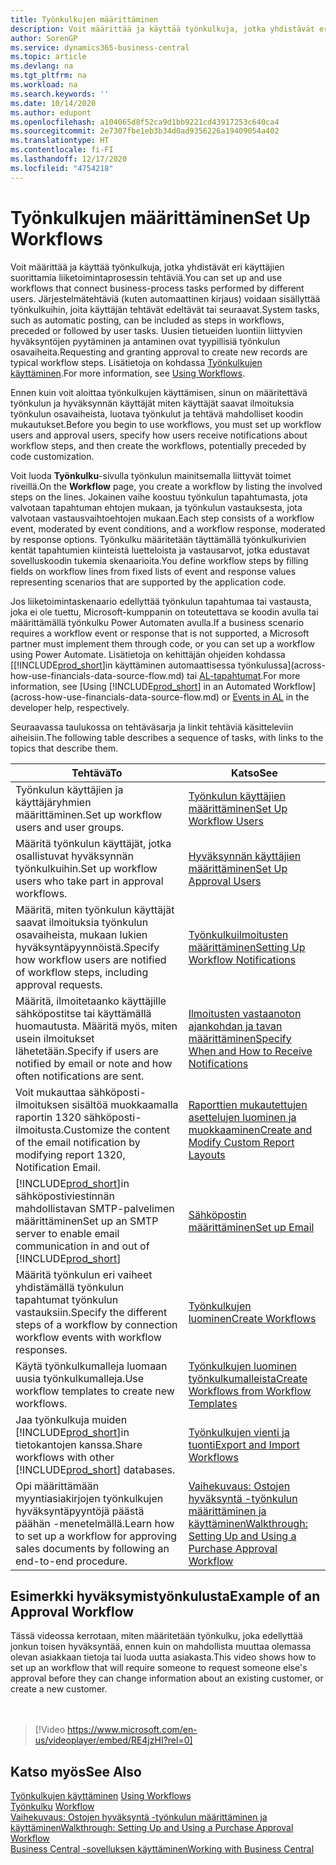 ```yaml
---
title: Työnkulkujen määrittäminen
description: Voit määrittää ja käyttää työnkulkuja, jotka yhdistävät eri käyttäjien suorittamia liiketoimintaprosessin tehtäviä. Tutustu eri vaiheisiin, jotka sinun on tehtävä.
author: SorenGP
ms.service: dynamics365-business-central
ms.topic: article
ms.devlang: na
ms.tgt_pltfrm: na
ms.workload: na
ms.search.keywords: ''
ms.date: 10/14/2020
ms.author: edupont
ms.openlocfilehash: a104065d8f52ca9d1bb9221cd43917253c640ca4
ms.sourcegitcommit: 2e7307fbe1eb3b34d0ad9356226a19409054a402
ms.translationtype: HT
ms.contentlocale: fi-FI
ms.lasthandoff: 12/17/2020
ms.locfileid: "4754218"
---
```

# <a name="set-up-workflows"></a><span data-ttu-id="94634-104">Työnkulkujen määrittäminen</span><span class="sxs-lookup"><span data-stu-id="94634-104">Set Up Workflows</span></span>

<span data-ttu-id="94634-105">Voit määrittää ja käyttää työnkulkuja, jotka yhdistävät eri käyttäjien suorittamia liiketoimintaprosessin tehtäviä.</span><span class="sxs-lookup"><span data-stu-id="94634-105">You can set up and use workflows that connect business-process tasks performed by different users.</span></span> <span data-ttu-id="94634-106">Järjestelmätehtäviä (kuten automaattinen kirjaus) voidaan sisällyttää työnkulkuihin, joita käyttäjän tehtävät edeltävät tai seuraavat.</span><span class="sxs-lookup"><span data-stu-id="94634-106">System tasks, such as automatic posting, can be included as steps in workflows, preceded or followed by user tasks.</span></span> <span data-ttu-id="94634-107">Uusien tietueiden luontiin liittyvien hyväksyntöjen pyytäminen ja antaminen ovat tyypillisiä työnkulun osavaiheita.</span><span class="sxs-lookup"><span data-stu-id="94634-107">Requesting and granting approval to create new records are typical workflow steps.</span></span> <span data-ttu-id="94634-108">Lisätietoja on kohdassa [Työnkulkujen käyttäminen](across-use-workflows.md).</span><span class="sxs-lookup"><span data-stu-id="94634-108">For more information, see [Using Workflows](across-use-workflows.md).</span></span>  

 <span data-ttu-id="94634-109">Ennen kuin voit aloittaa työnkulkujen käyttämisen, sinun on määritettävä työnkulun ja hyväksynnän käyttäjät miten käyttäjät saavat ilmoituksia työnkulun osavaiheista, luotava työnkulut ja tehtävä mahdolliset koodin mukautukset.</span><span class="sxs-lookup"><span data-stu-id="94634-109">Before you begin to use workflows, you must set up workflow users and approval users, specify how users receive notifications about workflow steps, and then create the workflows, potentially preceded by code customization.</span></span>  

 <span data-ttu-id="94634-110">Voit luoda **Työnkulku**-sivulla työnkulun mainitsemalla liittyvät toimet riveillä.</span><span class="sxs-lookup"><span data-stu-id="94634-110">On the **Workflow** page, you create a workflow by listing the involved steps on the lines.</span></span> <span data-ttu-id="94634-111">Jokainen vaihe koostuu työnkulun tapahtumasta, jota valvotaan tapahtuman ehtojen mukaan, ja työnkulun vastauksesta, jota valvotaan vastausvaihtoehtojen mukaan.</span><span class="sxs-lookup"><span data-stu-id="94634-111">Each step consists of a workflow event, moderated by event conditions, and a workflow response, moderated by response options.</span></span> <span data-ttu-id="94634-112">Työnkulku määritetään täyttämällä työnkulkurivien kentät tapahtumien kiinteistä luetteloista ja vastausarvot, jotka edustavat sovelluskoodin tukemia skenaarioita.</span><span class="sxs-lookup"><span data-stu-id="94634-112">You define workflow steps by filling fields on workflow lines from fixed lists of event and response values representing scenarios that are supported by the application code.</span></span>  

 <span data-ttu-id="94634-113">Jos liiketoimintaskenaario edellyttää työnkulun tapahtumaa tai vastausta, joka ei ole tuettu, Microsoft-kumppanin on toteutettava se koodin avulla tai määrittämällä työnkulku Power Automaten avulla.</span><span class="sxs-lookup"><span data-stu-id="94634-113">If a business scenario requires a workflow event or response that is not supported, a Microsoft partner must implement them through code, or you can set up a workflow using Power Automate.</span></span> <span data-ttu-id="94634-114">Lisätietoja on kehittäjän ohjeiden kohdassa [[!INCLUDE[prod_short](includes/prod_short.md)]in käyttäminen automaattisessa työnkulussa](across-how-use-financials-data-source-flow.md) tai [AL-tapahtumat](/dynamics365/business-central/dev-itpro/developer/devenv-events-in-al).</span><span class="sxs-lookup"><span data-stu-id="94634-114">For more information, see [Using [!INCLUDE[prod_short](includes/prod_short.md)] in an Automated Workflow](across-how-use-financials-data-source-flow.md) or [Events in AL](/dynamics365/business-central/dev-itpro/developer/devenv-events-in-al) in the developer help, respectively.</span></span>

 <span data-ttu-id="94634-115">Seuraavassa taulukossa on tehtäväsarja ja linkit tehtäviä käsitteleviin aiheisiin.</span><span class="sxs-lookup"><span data-stu-id="94634-115">The following table describes a sequence of tasks, with links to the topics that describe them.</span></span>  

|<span data-ttu-id="94634-116">**Tehtävä**</span><span class="sxs-lookup"><span data-stu-id="94634-116">**To**</span></span>|<span data-ttu-id="94634-117">**Katso**</span><span class="sxs-lookup"><span data-stu-id="94634-117">**See**</span></span>|  
|------------|-------------|  
|<span data-ttu-id="94634-118">Työnkulun käyttäjien ja käyttäjäryhmien määrittäminen.</span><span class="sxs-lookup"><span data-stu-id="94634-118">Set up workflow users and user groups.</span></span>|[<span data-ttu-id="94634-119">Työnkulun käyttäjien määrittäminen</span><span class="sxs-lookup"><span data-stu-id="94634-119">Set Up Workflow Users</span></span>](across-how-to-set-up-workflow-users.md)|  
|<span data-ttu-id="94634-120">Määritä työnkulun käyttäjät, jotka osallistuvat hyväksynnän työnkulkuihin.</span><span class="sxs-lookup"><span data-stu-id="94634-120">Set up workflow users who take part in approval workflows.</span></span>|[<span data-ttu-id="94634-121">Hyväksynnän käyttäjien määrittäminen</span><span class="sxs-lookup"><span data-stu-id="94634-121">Set Up Approval Users</span></span>](across-how-to-set-up-approval-users.md)|  
|<span data-ttu-id="94634-122">Määritä, miten työnkulun käyttäjät saavat ilmoituksia työnkulun osavaiheista, mukaan lukien hyväksyntäpyynnöistä.</span><span class="sxs-lookup"><span data-stu-id="94634-122">Specify how workflow users are notified of workflow steps, including approval requests.</span></span>|[<span data-ttu-id="94634-123">Työnkulkuilmoitusten määrittäminen</span><span class="sxs-lookup"><span data-stu-id="94634-123">Setting Up Workflow Notifications</span></span>](across-setting-up-workflow-notifications.md)|  
|<span data-ttu-id="94634-124">Määritä, ilmoitetaanko käyttäjille sähköpostitse tai käyttämällä huomautusta. Määritä myös, miten usein ilmoitukset lähetetään.</span><span class="sxs-lookup"><span data-stu-id="94634-124">Specify if users are notified by email or note and how often notifications are sent.</span></span>|[<span data-ttu-id="94634-125">Ilmoitusten vastaanoton ajankohdan ja tavan määrittäminen</span><span class="sxs-lookup"><span data-stu-id="94634-125">Specify When and How to Receive Notifications</span></span>](across-how-to-specify-when-and-how-to-receive-notifications.md)|  
|<span data-ttu-id="94634-126">Voit mukauttaa sähköposti-ilmoituksen sisältöä muokkaamalla raportin 1320 sähköposti-ilmoitusta.</span><span class="sxs-lookup"><span data-stu-id="94634-126">Customize the content of the email notification by modifying report 1320, Notification Email.</span></span>|[<span data-ttu-id="94634-127">Raporttien mukautettujen asettelujen luominen ja muokkaaminen</span><span class="sxs-lookup"><span data-stu-id="94634-127">Create and Modify Custom Report Layouts</span></span>](ui-how-create-custom-report-layout.md)|  
|<span data-ttu-id="94634-128">[!INCLUDE[prod_short](includes/prod_short.md)]in sähköpostiviestinnän mahdollistavan SMTP-palvelimen määrittäminen</span><span class="sxs-lookup"><span data-stu-id="94634-128">Set up an SMTP server to enable email communication in and out of [!INCLUDE[prod_short](includes/prod_short.md)]</span></span>|[<span data-ttu-id="94634-129">Sähköpostin määrittäminen</span><span class="sxs-lookup"><span data-stu-id="94634-129">Set up Email</span></span>](admin-how-setup-email.md)|
|<span data-ttu-id="94634-130">Määritä työnkulun eri vaiheet yhdistämällä työnkulun tapahtumat työnkulun vastauksiin.</span><span class="sxs-lookup"><span data-stu-id="94634-130">Specify the different steps of a workflow by connection workflow events with workflow responses.</span></span>|[<span data-ttu-id="94634-131">Työnkulkujen luominen</span><span class="sxs-lookup"><span data-stu-id="94634-131">Create Workflows</span></span>](across-how-to-create-workflows.md)|  
|<span data-ttu-id="94634-132">Käytä työnkulkumalleja luomaan uusia työnkulkumalleja.</span><span class="sxs-lookup"><span data-stu-id="94634-132">Use workflow templates to create new workflows.</span></span>|[<span data-ttu-id="94634-133">Työnkulkujen luominen työnkulkumalleista</span><span class="sxs-lookup"><span data-stu-id="94634-133">Create Workflows from Workflow Templates</span></span>](across-how-to-create-workflows-from-workflow-templates.md)|  
|<span data-ttu-id="94634-134">Jaa työnkulkuja muiden [!INCLUDE[prod_short](includes/prod_short.md)]in tietokantojen kanssa.</span><span class="sxs-lookup"><span data-stu-id="94634-134">Share workflows with other [!INCLUDE[prod_short](includes/prod_short.md)] databases.</span></span>|[<span data-ttu-id="94634-135">Työnkulkujen vienti ja tuonti</span><span class="sxs-lookup"><span data-stu-id="94634-135">Export and Import Workflows</span></span>](across-how-to-export-and-import-workflows.md)|  
|<span data-ttu-id="94634-136">Opi määrittämään myyntiasiakirjojen työnkulkujen hyväksyntäpyyntöjä päästä päähän -menetelmällä.</span><span class="sxs-lookup"><span data-stu-id="94634-136">Learn how to set up a workflow for approving sales documents by following an end-to-end procedure.</span></span>|[<span data-ttu-id="94634-137">Vaihekuvaus: Ostojen hyväksyntä -työnkulun määrittäminen ja käyttäminen</span><span class="sxs-lookup"><span data-stu-id="94634-137">Walkthrough: Setting Up and Using a Purchase Approval Workflow</span></span>](walkthrough-setting-up-and-using-a-purchase-approval-workflow.md)|  

## <a name="example-of-an-approval-workflow"></a><span data-ttu-id="94634-138">Esimerkki hyväksymistyönkulusta</span><span class="sxs-lookup"><span data-stu-id="94634-138">Example of an Approval Workflow</span></span>
<span data-ttu-id="94634-139">Tässä videossa kerrotaan, miten määritetään työnkulku, joka edellyttää jonkun toisen hyväksyntää, ennen kuin on mahdollista muuttaa olemassa olevan asiakkaan tietoja tai luoda uutta asiakasta.</span><span class="sxs-lookup"><span data-stu-id="94634-139">This video shows how to set up an workflow that will require someone to request someone else's approval before they can change information about an existing customer, or create a new customer.</span></span>  
<br><br>  

> [!Video https://www.microsoft.com/en-us/videoplayer/embed/RE4jzHI?rel=0]

## <a name="see-also"></a><span data-ttu-id="94634-140">Katso myös</span><span class="sxs-lookup"><span data-stu-id="94634-140">See Also</span></span>  
 <span data-ttu-id="94634-141">[Työnkulkujen käyttäminen](across-use-workflows.md) </span><span class="sxs-lookup"><span data-stu-id="94634-141">[Using Workflows](across-use-workflows.md) </span></span>  
 <span data-ttu-id="94634-142">[Työnkulku](across-workflow.md) </span><span class="sxs-lookup"><span data-stu-id="94634-142">[Workflow](across-workflow.md) </span></span>  
 [<span data-ttu-id="94634-143">Vaihekuvaus: Ostojen hyväksyntä -työnkulun määrittäminen ja käyttäminen</span><span class="sxs-lookup"><span data-stu-id="94634-143">Walkthrough: Setting Up and Using a Purchase Approval Workflow</span></span>](walkthrough-setting-up-and-using-a-purchase-approval-workflow.md)  
 [<span data-ttu-id="94634-144">Business Central -sovelluksen käyttäminen</span><span class="sxs-lookup"><span data-stu-id="94634-144">Working with Business Central</span></span>](ui-work-product.md)
